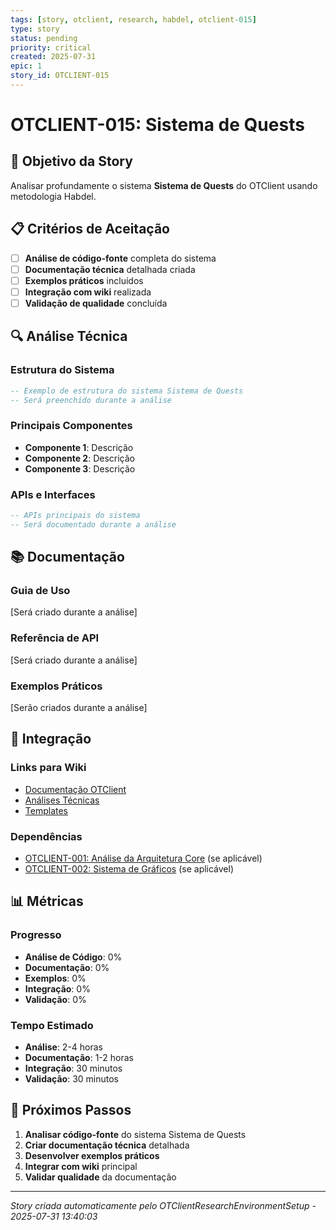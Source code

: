 ```yaml
---
tags: [story, otclient, research, habdel, otclient-015]
type: story
status: pending
priority: critical
created: 2025-07-31
epic: 1
story_id: OTCLIENT-015
---
```


# OTCLIENT-015: Sistema de Quests

## 🎯 **Objetivo da Story**

Analisar profundamente o sistema **Sistema de Quests** do OTClient usando metodologia Habdel.

## 📋 **Critérios de Aceitação**

- [ ] **Análise de código-fonte** completa do sistema
- [ ] **Documentação técnica** detalhada criada
- [ ] **Exemplos práticos** incluídos
- [ ] **Integração com wiki** realizada
- [ ] **Validação de qualidade** concluída

## 🔍 **Análise Técnica**

### **Estrutura do Sistema**
```lua
-- Exemplo de estrutura do sistema Sistema de Quests
-- Será preenchido durante a análise
```

### **Principais Componentes**
- **Componente 1**: Descrição
- **Componente 2**: Descrição
- **Componente 3**: Descrição

### **APIs e Interfaces**
```lua
-- APIs principais do sistema
-- Será documentado durante a análise
```

## 📚 **Documentação**

### **Guia de Uso**
[Será criado durante a análise]

### **Referência de API**
[Será criado durante a análise]

### **Exemplos Práticos**
[Serão criados durante a análise]

## 🔗 **Integração**

### **Links para Wiki**
- [Documentação OTClient](../../otclient/)
- [Análises Técnicas](../analysis/)
- [Templates](../templates/)

### **Dependências**
- [OTCLIENT-001: Análise da Arquitetura Core](./OTCLIENT-001.md) (se aplicável)
- [OTCLIENT-002: Sistema de Gráficos](./OTCLIENT-002.md) (se aplicável)

## 📊 **Métricas**

### **Progresso**
- **Análise de Código**: 0%
- **Documentação**: 0%
- **Exemplos**: 0%
- **Integração**: 0%
- **Validação**: 0%

### **Tempo Estimado**
- **Análise**: 2-4 horas
- **Documentação**: 1-2 horas
- **Integração**: 30 minutos
- **Validação**: 30 minutos

## 🚀 **Próximos Passos**

1. **Analisar código-fonte** do sistema Sistema de Quests
2. **Criar documentação técnica** detalhada
3. **Desenvolver exemplos práticos**
4. **Integrar com wiki** principal
5. **Validar qualidade** da documentação

---
*Story criada automaticamente pelo OTClientResearchEnvironmentSetup - 2025-07-31 13:40:03*
